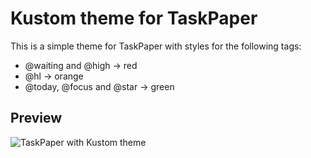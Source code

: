 # Kustom theme for TaskPaper

This is a simple theme for TaskPaper with styles for the following tags:

- @waiting and @high -> red
- @hl -> orange
- @today, @focus and @star -> green

## Preview

![TaskPaper with Kustom theme](https://github.com/kcmr/kustom-taskpaper-theme/blob/master/preview.png)